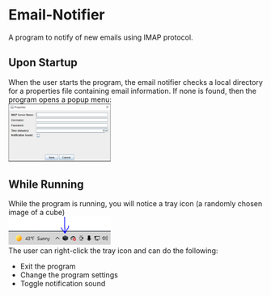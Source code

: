 # Email-Notifier
A program to notify of new emails using IMAP protocol.  
## Upon Startup  
When the user starts the program, the email notifier checks a local directory for a properties file containing email information. If none is found, then the program opens a popup menu:  
<img src="PropertiesPopup.PNG" width="40%"></img>  
## While Running  
While the program is running, you will notice a tray icon (a randomly chosen image of a cube)  
<img src="TrayIcon.PNG" width="40%"></img>  
The user can right-click the tray icon and can do the following:  
- Exit the program  
- Change the program settings  
- Toggle notification sound  


